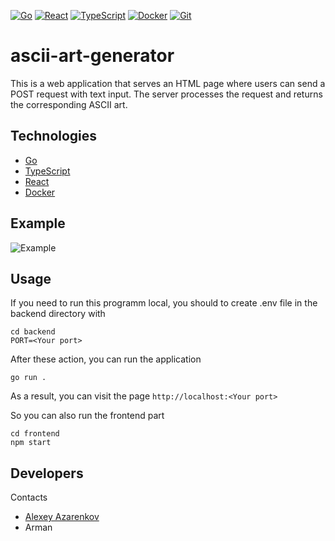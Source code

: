 [![Go](https://img.shields.io/badge/Go-%2300ADD8.svg?&logo=go&logoColor=white)](#)
[![React](https://img.shields.io/badge/React-%2320232a.svg?logo=react&logoColor=%2361DAFB)](#)
[![TypeScript](https://img.shields.io/badge/TypeScript-3178C6?logo=typescript&logoColor=fff)](#)
[![Docker](https://img.shields.io/badge/Docker-2496ED?logo=docker&logoColor=fff)](#)
[![Git](https://img.shields.io/badge/Git-F05032?logo=git&logoColor=fff)](#)


# ascii-art-generator
This is a web application that serves an HTML page where users can send a POST request with text input. The server processes the request and returns the corresponding ASCII art.

## Technologies
- [Go](https://go.dev)
- [TypeScript](https://www.typescriptlang.org)
- [React](https://react.dev)
- [Docker](https://www.docker.com/)

## Example
![Example](assets/example.png)

## Usage
If you need to run this programm local, you should to create .env file in the backend directory with

    cd backend
    PORT=<Your port>

After these action, you can run the application

    go run .

As a result, you can visit the page `http://localhost:<Your port>`

So you can also run the frontend part

    cd frontend
    npm start

## Developers
Contacts
- [Alexey Azarenkov](https://t.me/azarenkov_alexey)
- Arman
